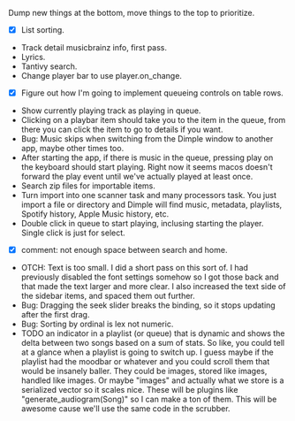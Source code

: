Dump new things at the bottom, move things to the top to prioritize.

- [x] List sorting.
- Track detail musicbrainz info, first pass.
- Lyrics.
- Tantivy search.
- Change player bar to use player.on_change.
- [x] Figure out how I'm going to implement queueing controls on table rows.
- Show currently playing track as playing in queue.
- Clicking on a playbar item should take you to the item in the queue, from
  there you can click the item to go to details if you want.
- Bug: Music skips when switching from the Dimple window to another app, maybe
  other times too.
- After starting the app, if there is music in the queue, pressing play on the
  keyboard should start playing. Right now it seems macos doesn't forward the
  play event until we've actually played at least once.
- Search zip files for importable items.
- Turn import into one scanner task and many processors task. You just import a
  file or directory and Dimple will find music, metadata, playlists, Spotify
  history, Apple Music history, etc.
- Double click in queue to start playing, inclusing starting the player. Single
  click is just for select.
- [x] comment: not enough space between search and home.
- OTCH: Text is too small.
  I did a short pass on this sort of. I had previously disabled the font
  settings somehow so I got those back and that made the text larger and
  more clear. I also increased the text side of the sidebar items, and
  spaced them out further.
- Bug: Dragging the seek slider breaks the binding, so it stops updating
  after the first drag. 
- Bug: Sorting by ordinal is lex not numeric. 
- TODO an indicator in a playlist (or queue) that is dynamic and shows the
  delta between two songs based on a sum of stats. So like, you could tell
  at a glance when a playlist is going to switch up. I guess maybe if the 
  playlist had the moodbar or whatever and you could scroll them that would
  be insanely baller. They could be images, stored like images, handled like
  images. Or maybe "images" and actually what we store is a serialized vector
  so it scales nice. These will be plugins like "generate_audiogram(Song)" 
  so I can make a ton of them. This will be awesome cause we'll use the same
  code in the scrubber.